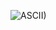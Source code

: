 
![ASCII)](https://github.com/Riddhiman2005/CryptoHack-Solutions/assets/130882317/d27bc5aa-e12b-45f2-bafa-2e5c5660ca3d)
